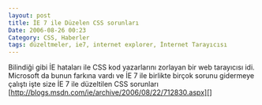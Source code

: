 ```yaml
---
layout: post
title: İE 7 ile Düzelen CSS sorunları
Date: 2006-08-26 00:23
Category: CSS, Haberler
tags: düzeltmeler, ie7, internet explorer, İnternet Tarayıcısı
---
```


Bilindiği gibi İE hataları ile CSS kod yazarlarını zorlayan bir web
tarayıcısı idi. Microsoft da bunun farkına vardı ve İE 7 ile birlikte
birçok sorunu gidermeye çalıştı işte size İE 7 ile düzeltilen CSS
sorunları [http://blogs.msdn.com/ie/archive/2006/08/22/712830.aspx][]

  [http://blogs.msdn.com/ie/archive/2006/08/22/712830.aspx]: http://blogs.msdn.com/ie/archive/2006/08/22/712830.aspx
